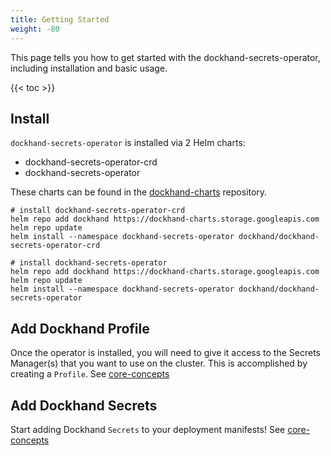 ```yaml
---
title: Getting Started
weight: -80
---
```


This page tells you how to get started with the dockhand-secrets-operator, including installation and basic usage.

<!--more-->

{{< toc >}}

## Install

`dockhand-secrets-operator` is installed via 2 Helm charts:
- dockhand-secrets-operator-crd
- dockhand-secrets-operator

These charts can be found in the [dockhand-charts](https://github.com/boxboat/dockhand-charts) repository. 

```Shell
# install dockhand-secrets-operator-crd
helm repo add dockhand https://dockhand-charts.storage.googleapis.com
helm repo update
helm install --namespace dockhand-secrets-operator dockhand/dockhand-secrets-operator-crd

# install dockhand-secrets-operator
helm repo add dockhand https://dockhand-charts.storage.googleapis.com
helm repo update
helm install --namespace dockhand-secrets-operator dockhand/dockhand-secrets-operator
```

## Add Dockhand Profile
Once the operator is installed, you will need to give it access to the Secrets Manager(s) that you want to use on the cluster. This is accomplished by creating a `Profile`. See [core-concepts](/usage/core-concepts) 

## Add Dockhand Secrets
Start adding Dockhand `Secrets` to your deployment manifests! See [core-concepts](/usage/core-concepts) 